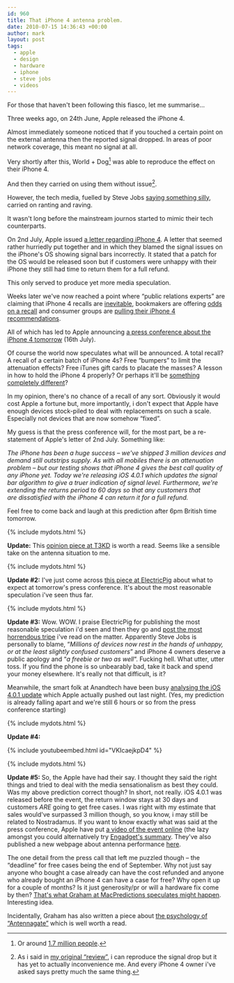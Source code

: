 ```yaml
---
id: 960
title: That iPhone 4 antenna problem.
date: 2010-07-15 14:36:43 +00:00
author: mark
layout: post
tags:
  - apple
  - design
  - hardware
  - iphone
  - steve jobs
  - videos
---
```

For those that haven't been following this fiasco, let me summarise&#8230;

Three weeks ago, on 24th June, Apple released the iPhone 4.

Almost immediately someone noticed that if you touched a certain point on the external antenna then the reported signal dropped. In areas of poor network coverage, this meant no signal at all.

Very shortly after this, World + Dog[^fn-worldplusdog] was able to reproduce the effect on their iPhone 4.

And then they carried on using them without issue[^fn-withoutissue].

However, the tech media, fuelled by Steve Jobs [saying something silly](http://arstechnica.com/apple/news/2010/06/jobs-on-iphone-4-antenna-avoid-holding-it-in-this-way.ars), carried on ranting and raving.

It wasn't long before the mainstream journos started to mimic their tech counterparts.

On 2nd July, Apple issued [a letter regarding iPhone 4](http://www.apple.com/pr/library/2010/07/02appleletter.html). A letter that seemed rather hurriedly put together and in which they blamed the signal issues on the iPhone's OS showing signal bars incorrectly. It stated that a patch for the OS would be released soon but if customers were unhappy with their iPhone they still had time to return them for a full refund.

This only served to produce yet more media speculation.

Weeks later we've now reached a point where &#8220;public relations experts&#8221; are claiming that iPhone 4 recalls are [inevitable](http://www.cultofmac.com/pr-experts-iphone-4-hardware-recall-is-inevitable/50565), bookmakers are offering [odds on a recall](http://www.reghardware.com/2010/07/14/paddy_power_iphone/) and consumer groups are [pulling their iPhone 4 recommendations](http://www.reghardware.com/2010/07/12/consumer_reports_iphone_reversal/).

All of which has led to Apple announcing [a press conference about the iPhone 4 tomorrow](http://www.guardian.co.uk/technology/blog/2010/jul/15/apple-press-conference-iphone) (16th July).

Of course the world now speculates what will be announced. A total recall? A recall of a certain batch of iPhone 4s? Free &#8220;bumpers&#8221; to limit the attenuation effects? Free iTunes gift cards to placate the masses? A lesson in how to hold the iPhone 4 properly? Or perhaps it'll be [something completely different](http://twitter.com/ncguk/status/18586409573)?

In my opinion, there's no chance of a recall of any sort. Obviously it would cost Apple a fortune but, more importantly, i don't expect that Apple have enough devices stock-piled to deal with replacements on such a scale. Especially not devices that are now somehow &#8220;fixed&#8221;.

My guess is that the press conference will, for the most part, be a re-statement of Apple's letter of 2nd July. Something like:

_The iPhone has been a huge success &#8211; we've shipped 3 million devices and demand still outstrips supply. As with all mobiles there is an attenuation problem &#8211; but our testing shows that iPhone 4 gives the best call quality of any iPhone yet. Today we're releasing iOS 4.0.1 which updates the signal bar algorithm to give a truer indication of signal level. Furthermore, we're extending the returns period to 60 days so that any customers that are dissatisfied with the iPhone 4 can return it for a full refund._

Feel free to come back and laugh at this prediction after 6pm British time tomorrow.

[^fn-worldplusdog]: Or around [1.7 million people](http://www.apple.com/pr/library/2010/06/28iphone.html).

[^fn-withoutissue]: As i said in [my original &#8220;review&#8221;](http://www.sallonoroff.co.uk/blog/2010/07/my-first-iphone/), i can reproduce the signal drop but it has yet to actually inconvenience me. And every iPhone 4 owner i've asked says pretty much the same thing.

{% include mydots.html %}

**Update:** This [opinion piece at T3KD](http://t3kd.com/blog/2010/07/14/maybe-apple-was-telling-the-truth) is worth a read. Seems like a sensible take on the antenna situation to me.

{% include mydots.html %}

**Update #2:** I've just come across [this piece at ElectricPig](http://electricpig.co.uk/2010/07/15/apples-iphone-4-announcement-is-likely-to-be-about-ios-4-0-1/) about what to expect at tomorrow's press conference. It's about the most reasonable speculation i've seen thus far.

{% include mydots.html %}

**Update #3:** Wow. WOW. I praise ElectricPig for publishing the most reasonable speculation i'd seen and then they go and [post the most horrendous tripe](http://electricpig.co.uk/2010/07/16/iphone-4-announcement-how-steve-jobs-can-make-everything-ok/) i've read on the matter. Apparently Steve Jobs is personally to blame, &#8220;_Millions of devices now rest in the hands of unhappy, or at the least slightly confused customers_&#8221; and iPhone 4 owners deserve a public apology and &#8220;_a freebie or two as well_&#8220;. Fucking hell. What utter, utter toss. If you find the phone is so unbearably bad, take it back and spend your money elsewhere. It's really not that difficult, is it?

Meanwhile, the smart folk at Anandtech have been busy [analysing the iOS 4.0.1 update](http://www.anandtech.com/show/3821/iphone-4-redux-analyzing-apples-ios-41-signal-fix) which Apple actually pushed out last night. (Yes, my prediction is already falling apart and we're still 6 hours or so from the press conference starting)

{% include mydots.html %}

**Update #4:**

{% include youtubeembed.html id="VKIcaejkpD4" %}

{% include mydots.html %}

**Update #5:** So, the Apple have had their say. I thought they said the right things and tried to deal with the media sensationalism as best they could. Was my above prediction correct though? In short, not really. iOS 4.0.1 was released before the event, the return window stays at 30 days and customers <em>ARE</em> going to get free cases. I was right with my estimate that sales would've surpassed 3 million though, so you know, i may still be related to Nostradamus. If you want to know exactly what was said at the press conference, Apple have put [a video of the event online](http://events.apple.com.edgesuite.net/100716iab73asc/event/index.html) (the lazy amongst you could alternatively try [Engadget's summary](http://www.engadget.com/2010/07/16/apple-to-give-away-free-bumpers-to-iphone-4-users/). They've also published a new webpage about antenna performance [here](http://www.apple.com/antenna/).

The one detail from the press call that left me puzzled though &#8211; the &#8220;deadline&#8221; for free cases being the end of September. Why not just say anyone who bought a case already can have the cost refunded and anyone who already bought an iPhone 4 can have a case for free? Why open it up for a couple of months? Is it just generosity/pr or will a hardware fix come by then? [That's what Graham at MacPredictions speculates might happen](http://www.macpredictions.com/2010/07/possible-october-deathgrip-fix.html). Interesting idea.

Incidentally, Graham has also written a piece about [the psychology of &#8220;Antennagate&#8221;](http://www.macpredictions.com/2010/07/psychology-of-antennagate-how.html) which is well worth a read.
